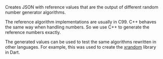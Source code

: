 Creates JSON with reference values that are the output of different random 
number generator algorithms.

The reference algorithm implementations are usually in C99. C++ behaves 
the same way when handling numbers. So we use C++ to generate the reference 
numbers exactly.

The generated values can be used to test the same algorithms rewritten 
in other languages. For example, this was used to create the 
[xrandom](https://github.com/rtmigo/xrandom) library in Dart.